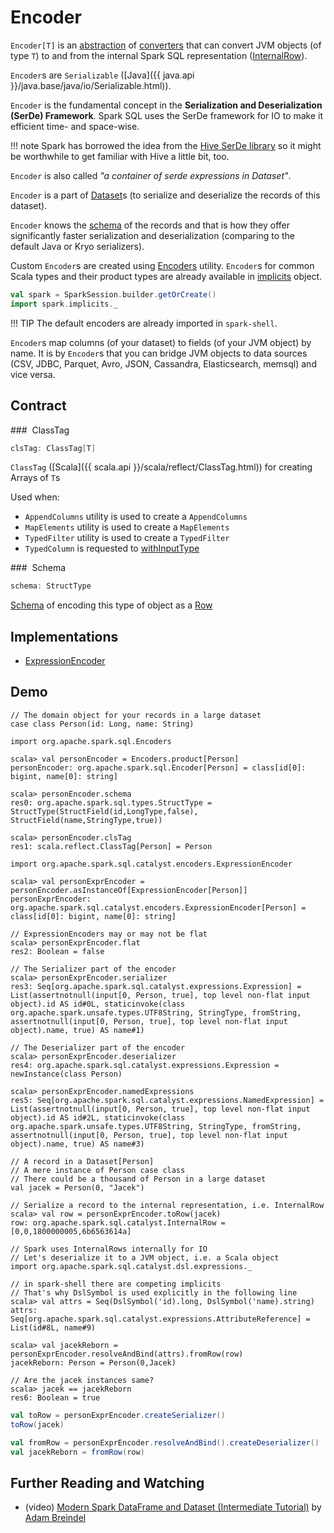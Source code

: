 # Encoder

`Encoder[T]` is an [abstraction](#contract) of [converters](#implementations) that can convert JVM objects (of type `T`) to and from the internal Spark SQL representation ([InternalRow](InternalRow.md)).

`Encoder`s are `Serializable` ([Java]({{ java.api }}/java.base/java/io/Serializable.html)).

`Encoder` is the fundamental concept in the **Serialization and Deserialization (SerDe) Framework**. Spark SQL uses the SerDe framework for IO to make it efficient time- and space-wise.

!!! note
    Spark has borrowed the idea from the [Hive SerDe library](https://cwiki.apache.org/confluence/display/Hive/SerDe) so it might be worthwhile to get familiar with Hive a little bit, too.

`Encoder` is also called _"a container of serde expressions in Dataset"_.

`Encoder` is a part of [Dataset](Dataset.md)s (to serialize and deserialize the records of this dataset).

`Encoder` knows the [schema](#schema) of the records and that is how they offer significantly faster serialization and deserialization (comparing to the default Java or Kryo serializers).

Custom `Encoder`s are created using [Encoders](Encoders.md) utility. `Encoder`s for common Scala types and their product types are already available in [implicits](SparkSession.md#implicits) object.

```scala
val spark = SparkSession.builder.getOrCreate()
import spark.implicits._
```

!!! TIP
    The default encoders are already imported in `spark-shell`.

`Encoder`s map columns (of your dataset) to fields (of your JVM object) by name. It is by `Encoder`s that you can bridge JVM objects to data sources (CSV, JDBC, Parquet, Avro, JSON, Cassandra, Elasticsearch, memsql) and vice versa.

## Contract

### <span id="clsTag"> ClassTag

```scala
clsTag: ClassTag[T]
```

`ClassTag` ([Scala]({{ scala.api }}/scala/reflect/ClassTag.html)) for creating Arrays of `T`s

Used when:

* `AppendColumns` utility is used to create a `AppendColumns`
* `MapElements` utility is used to create a `MapElements`
* `TypedFilter` utility is used to create a `TypedFilter`
* `TypedColumn` is requested to [withInputType](TypedColumn.md#withInputType)

### <span id="schema"> Schema

```scala
schema: StructType
```

[Schema](StructType.md) of encoding this type of object as a [Row](Row.md)

## Implementations

* [ExpressionEncoder](ExpressionEncoder.md)

## Demo

```text
// The domain object for your records in a large dataset
case class Person(id: Long, name: String)

import org.apache.spark.sql.Encoders

scala> val personEncoder = Encoders.product[Person]
personEncoder: org.apache.spark.sql.Encoder[Person] = class[id[0]: bigint, name[0]: string]

scala> personEncoder.schema
res0: org.apache.spark.sql.types.StructType = StructType(StructField(id,LongType,false), StructField(name,StringType,true))

scala> personEncoder.clsTag
res1: scala.reflect.ClassTag[Person] = Person

import org.apache.spark.sql.catalyst.encoders.ExpressionEncoder

scala> val personExprEncoder = personEncoder.asInstanceOf[ExpressionEncoder[Person]]
personExprEncoder: org.apache.spark.sql.catalyst.encoders.ExpressionEncoder[Person] = class[id[0]: bigint, name[0]: string]

// ExpressionEncoders may or may not be flat
scala> personExprEncoder.flat
res2: Boolean = false

// The Serializer part of the encoder
scala> personExprEncoder.serializer
res3: Seq[org.apache.spark.sql.catalyst.expressions.Expression] = List(assertnotnull(input[0, Person, true], top level non-flat input object).id AS id#0L, staticinvoke(class org.apache.spark.unsafe.types.UTF8String, StringType, fromString, assertnotnull(input[0, Person, true], top level non-flat input object).name, true) AS name#1)

// The Deserializer part of the encoder
scala> personExprEncoder.deserializer
res4: org.apache.spark.sql.catalyst.expressions.Expression = newInstance(class Person)

scala> personExprEncoder.namedExpressions
res5: Seq[org.apache.spark.sql.catalyst.expressions.NamedExpression] = List(assertnotnull(input[0, Person, true], top level non-flat input object).id AS id#2L, staticinvoke(class org.apache.spark.unsafe.types.UTF8String, StringType, fromString, assertnotnull(input[0, Person, true], top level non-flat input object).name, true) AS name#3)

// A record in a Dataset[Person]
// A mere instance of Person case class
// There could be a thousand of Person in a large dataset
val jacek = Person(0, "Jacek")

// Serialize a record to the internal representation, i.e. InternalRow
scala> val row = personExprEncoder.toRow(jacek)
row: org.apache.spark.sql.catalyst.InternalRow = [0,0,1800000005,6b6563614a]

// Spark uses InternalRows internally for IO
// Let's deserialize it to a JVM object, i.e. a Scala object
import org.apache.spark.sql.catalyst.dsl.expressions._

// in spark-shell there are competing implicits
// That's why DslSymbol is used explicitly in the following line
scala> val attrs = Seq(DslSymbol('id).long, DslSymbol('name).string)
attrs: Seq[org.apache.spark.sql.catalyst.expressions.AttributeReference] = List(id#8L, name#9)

scala> val jacekReborn = personExprEncoder.resolveAndBind(attrs).fromRow(row)
jacekReborn: Person = Person(0,Jacek)

// Are the jacek instances same?
scala> jacek == jacekReborn
res6: Boolean = true
```

```scala
val toRow = personExprEncoder.createSerializer()
toRow(jacek)
```

```scala
val fromRow = personExprEncoder.resolveAndBind().createDeserializer()
val jacekReborn = fromRow(row)
```

## Further Reading and Watching

* (video) [Modern Spark DataFrame and Dataset (Intermediate Tutorial)](https://youtu.be/_1byVWTEK1s) by [Adam Breindel](https://twitter.com/adbreind)
